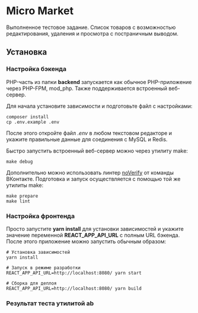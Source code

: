 # Micro Market

Выполненное тестовое задание. Список товаров
с возможностью редактирования, удаления и просмотра
с постраничным выводом.

## Установка

### Настройка бэкенда

PHP-часть из папки **backend** запускается как
обычное PHP-приложение через PHP-FPM, mod_php. Также
поддерживается встроенный веб-сервер. 

Для начала установите зависимости и подготовьте
файл с настройками:

```shell
composer install
cp .env.example .env
```

После этого откройте файл _.env_ в любом текстовом
редакторе и укажите правильные данные для соединения
с MySQL и Redis.

Быстро запустить встроенный веб-сервер
можно через утилиту make:

```shell
make debug
```

Дополнительно можно использовать
линтер [noVerify](https://github.com/VKCOM/noverify)
от команды ВКонтакте. Подготовка и запуск осуществляется
с помощью той же утилиты make:

```shell
make prepare
make lint
```

### Настройка фронтенда

Просто запустите **yarn install** для установки
зависимостей и укажите значение переменной
**REACT_APP_API_URL** с полным URL бэкенда.
После этого приложение можно запустить обычным образом:

```shell
# Установка зависимостей
yarn install

# Запуск в режиме разработки
REACT_APP_API_URL=http://localhost:8080/ yarn start

# Сборка для деплоя
REACT_APP_API_URL=http://localhost:8080/ yarn build
```

### Результат теста утилитой ab


